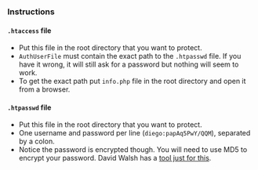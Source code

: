 ### Instructions

#### `.htaccess` file
- Put this file in the root directory that you want to protect.
- `AuthUserFile` must contain the exact path to the `.htpasswd` file. If you have it wrong, it will still ask for a password but nothing will seem to work.
- To get the exact path put `info.php` file in the root directory and open it from a browser.

#### `.htpasswd` file
- Put this file in the root directory that you want to protect.
- One username and password per line (`diego:papAq5PwY/QQM`), separated by a colon.
- Notice the password is encrypted though. You will need to use MD5 to encrypt your password. David Walsh has a [tool just for this](https://davidwalsh.name/web-development-tools).

